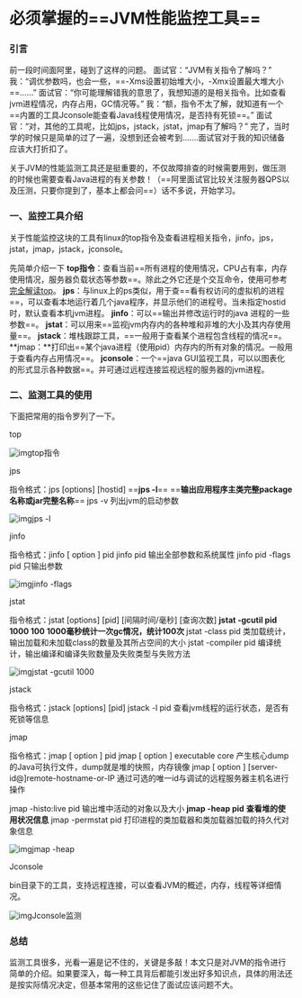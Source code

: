 # 必须掌握的==JVM性能监控工具==

### 引言

前一段时间面阿里，碰到了这样的问题。
面试官：“JVM有关指令了解吗？”
我：“调优参数吗，也会一些，==-Xms设置初始堆大小，-Xmx设置最大堆大小==......”
面试官：“你可能理解错我的意思了，我想知道的是相关指令。比如查看jvm进程情况，内存占用，GC情况等。”
我：“额，指令不太了解，就知道有一个==内置的工具Jconsole能查看Java线程使用情况，是否持有死锁==。”
面试官：“对，其他的工具呢，比如jps，jstack，jstat，jmap有了解吗？”
完了，当时学的时候只是简单的过了一遍，没想到还会被考到.......面试官对于我的知识储备应该大打折扣了。

关于JVM的性能监测工具还是挺重要的，不仅故障排查的时候需要用到，做压测的时候也需要查看Java进程的有关参数！（==阿里面试官比较关注服务器QPS以及压测，只要你提到了，基本上都会问==）话不多说，开始学习。

### 一、监控工具介绍

关于性能监控这块的工具有linux的top指令及查看进程相关指令，jinfo，jps，jstat，jmap，jstack，jconsole。

先简单介绍一下
**top指令**：查看当前==所有进程的使用情况，CPU占有率，内存使用情况，服务器负载状态等参数==。除此之外它还是个交互命令，使用可参考[完全解读top](https://zhuanlan.zhihu.com/p/36995443)。
**jps**：与linux上的ps类似，用于查==看有权访问的虚拟机的进程==，可以查看本地运行着几个java程序，并显示他们的进程号。当未指定hostid时，默认查看本机jvm进程。
**jinfo**：可以==输出并修改运行时的java 进程的一些参数==。
**jstat**：可以用来==监视jvm内存内的各种堆和非堆的大小及其内存使用量==。
**jstack**：堆栈跟踪工具，==一般用于查看某个进程包含线程的情况==。
**jmap：**打印出==某个java进程（使用pid）内存内的所有对象的情况。一般用于查看内存占用情况==。
**jconsole**：一个==java GUI监视工具，可以以图表化的形式显示各种数据==。并可通过远程连接监视远程的服务器的jvm进程。

### 二、监测工具的使用

下面把常用的指令罗列了一下。

top

![img](https://pic1.zhimg.com/v2-1518046615d07b95d7f6dcf651d4c74c_r.jpg)top指令

jps

指令格式：jps [options] [hostid]
==**jps -l**==
==**输出应用程序主类完整package名称或jar完整名称**==
jps -v
列出jvm的启动参数

![img](https://pic4.zhimg.com/v2-1f433bf513187bd0f49c73b955737db7_r.jpg)jps -l

jinfo

指令格式：jinfo [ option ] pid
jinfo pid
输出全部参数和系统属性
jinfo pid -flags pid
只输出参数

![img](https://pic3.zhimg.com/v2-feae7686adbd6ccd74fbe1052024e0be_r.jpg)jinfo -flags

jstat

指令格式：jstat [options] [pid] [间隔时间/毫秒] [查询次数]
**jstat -gcutil pid 1000 100**
**1000毫秒统计一次gc情况，统计100次**
jstat -class pid
类加载统计，输出加载和未加载class的数量及其所占空间的大小
jstat -compiler pid
编译统计，输出编译和编译失败数量及失败类型与失败方法

![img](https://pic3.zhimg.com/v2-1eec4dc6d93af948e987671beb29e8aa_r.jpg)jstat -gcutil 1000

jstack

指令格式：jstack [options] [pid]
jstack -l pid
查看jvm线程的运行状态，是否有死锁等信息

jmap

指令格式：jmap [ option ] pid
jmap [ option ] executable core
产生核心dump的Java可执行文件，dump就是堆的快照，内存镜像
jmap [ option ] [server-id@]remote-hostname-or-IP
通过可选的唯一id与调试的远程服务器主机名进行操作

jmap -histo:live pid
输出堆中活动的对象以及大小
**jmap -heap pid**
**查看堆的使用状况信息**
jmap -permstat pid
打印进程的类加载器和类加载器加载的持久代对象信息

![img](https://pic1.zhimg.com/v2-9986099dc4252cdda30d124d12d3b0cc_r.jpg)jmap -heap

Jconsole

bin目录下的工具，支持远程连接，可以查看JVM的概述，内存，线程等详细情况。

![img](https://pic3.zhimg.com/v2-79c78a02b119794c1719c5502c1aab5e_r.jpg)Jconsole监测

### 总结

监测工具很多，光看一遍是记不住的，关键是多敲！本文只是对JVM的指令进行简单的介绍。如果要深入，每一种工具背后都能引发出好多知识点，具体的用法还是按实际情况决定，但基本常用的这些记住了面试应该问题不大。